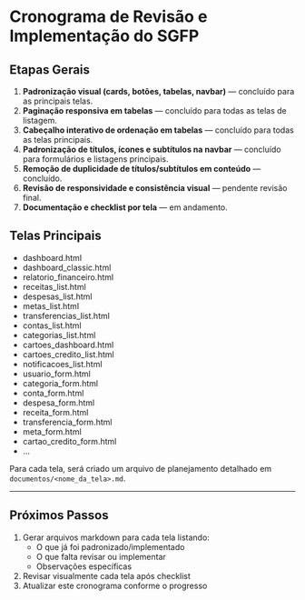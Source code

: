 # Cronograma de Revisão e Implementação do SGFP

## Etapas Gerais

1. **Padronização visual (cards, botões, tabelas, navbar)** — concluído para as principais telas.
2. **Paginação responsiva em tabelas** — concluído para todas as telas de listagem.
3. **Cabeçalho interativo de ordenação em tabelas** — concluído para todas as telas principais.
4. **Padronização de títulos, ícones e subtítulos na navbar** — concluído para formulários e listagens principais.
5. **Remoção de duplicidade de títulos/subtítulos em conteúdo** — concluído.
6. **Revisão de responsividade e consistência visual** — pendente revisão final.
7. **Documentação e checklist por tela** — em andamento.

## Telas Principais

- dashboard.html
- dashboard_classic.html
- relatorio_financeiro.html
- receitas_list.html
- despesas_list.html
- metas_list.html
- transferencias_list.html
- contas_list.html
- categorias_list.html
- cartoes_dashboard.html
- cartoes_credito_list.html
- notificacoes_list.html
- usuario_form.html
- categoria_form.html
- conta_form.html
- despesa_form.html
- receita_form.html
- transferencia_form.html
- meta_form.html
- cartao_credito_form.html
- ...

Para cada tela, será criado um arquivo de planejamento detalhado em `documentos/<nome_da_tela>.md`.

---

## Próximos Passos

1. Gerar arquivos markdown para cada tela listando:
   - O que já foi padronizado/implementado
   - O que falta revisar ou implementar
   - Observações específicas
2. Revisar visualmente cada tela após checklist
3. Atualizar este cronograma conforme o progresso 